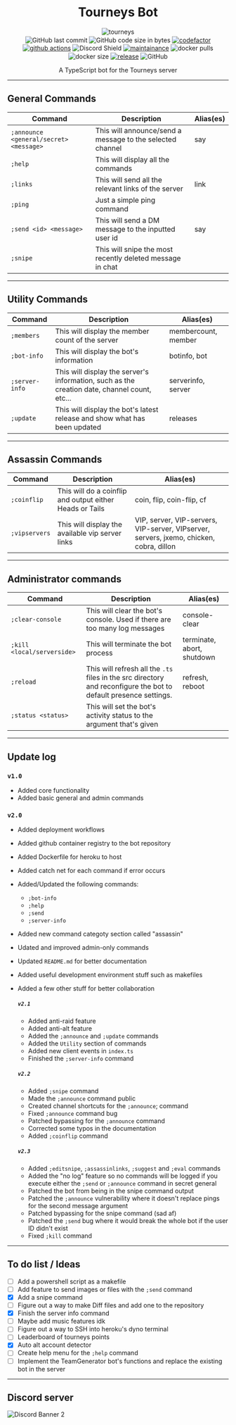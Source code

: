 <h1 align="center">Tourneys Bot</h1>
<p align="center">
    <img alt="tourneys" src="assets/banner.png"><br>
    <img alt="GitHub last commit" align="center" src="https://img.shields.io/github/last-commit/existential-nonce/tourneys-bot">
    <img alt="GitHub code size in bytes" align="center" src="https://img.shields.io/github/languages/code-size/existential-nonce/tourneys-bot">
    <a href="https://www.codefactor.io/repository/github/existential-nonce/tourneys-bot"><img alt="codefactor" align="center" src="https://www.codefactor.io/repository/github/existential-nonce/tourneys-bot/badge?s=21c9d17dad3405b1a8947910ddd6fe5a3dfab838"></a>
    <a href="https://actions-badge.atrox.dev/atrox/sync-dotenv/goto"><img alt="github actions" align="center" src="https://img.shields.io/endpoint.svg?url=https%3A%2F%2Factions-badge.atrox.dev%2Fatrox%2Fsync-dotenv%2Fbadge"></a>
    <img src="https://discordapp.com/api/guilds/688510763387715649/widget.png?style=shield" align="center" alt="Discord Shield"/>
    <a href="https://GitHub.com/Existential-nonce/Tourneys-bot/graphs/commit-activity">
    <img alt="maintainance" align="center" src="https://img.shields.io/badge/Maintained%3F-yes-green.svg"></a>
    <img alt="docker pulls" align="center" src="https://img.shields.io/docker/pulls/nonce1/tourneys-bot">
    <img alt="docker size" align="center" src="https://img.shields.io/docker/image-size/nonce1/tourneys-bot/latest">
    <a href="https://GitHub.com/Existential-nonce/Tourneys-bot">
    <img alt="release" align="center" src="https://img.shields.io/github/release/Existential-nonce/Tourneys-bot"></a>
    <img alt="GitHub" align="center" src="https://img.shields.io/github/license/existential-nonce/tourneys-bot">
    <br>
</p>
<p align="center"> A TypeScript bot for the Tourneys server </p>

- - -

## General Commands
| Command | Description | Alias(es) |
|---|---|---|
| `;announce <general/secret> <message>` | This will announce/send a message to the selected channel | say |
| `;help` | This will display all the commands ||
| `;links` | This will send all the relevant links of the server | link |
| `;ping` | Just a simple ping command ||
| `;send <id> <message>` | This will send a DM message to the inputted user id | say |
| `;snipe` | This will snipe the most recently deleted message in chat ||

- - -

## Utility Commands
| Command | Description | Alias(es) |
|---|---|---|
| `;members` | This will display the member count of the server | membercount, member |
| `;bot-info` | This will display the bot's information | botinfo, bot |
| `;server-info` | This will display the server's information, such as the creation date, channel count, etc... | serverinfo, server |
| `;update` | This will display the bot's latest release and show what has been updated | releases |

- - -

## Assassin Commands
| Command | Description | Alias(es) |
|---|---|---|
| `;coinflip` | This will do a coinflip and output either Heads or Tails | coin, flip, coin-flip, cf |
| `;vipservers` | This will display the available vip server links | VIP, server, VIP-servers, VIP-server, VIPserver, servers, jxemo, chicken, cobra, dillon |

- - -

## Administrator commands
| Command | Description | Alias(es) |
|---|---|---|
| `;clear-console` | This will clear the bot's console. Used if there are too many log messages | console-clear |
| `;kill <local/serverside>` | This will terminate the bot process | terminate, abort, shutdown |
| `;reload` | This will refresh all the `.ts` files in the src directory and reconfigure the bot to default presence settings. | refresh, reboot |
| `;status <status>` | This will set the bot's activity status to the argument that's given |

- - -

## Update log

### `v1.0`
- Added core functionality
- Added basic general and admin commands

### `v2.0`
- Added deployment workflows
- Added github container registry to the bot repository
- Added Dockerfile for heroku to host
- Added catch net for each command if error occurs
- Added/Updated the following commands:
    - `;bot-info`
    - `;help`
    - `;send`
    - `;server-info`
- Added new command categoty section called "assassin"
- Udated and improved admin-only commands
- Updated `README.md` for better documentation
- Added useful development environment stuff such as makefiles
- Added a few other stuff for better collaboration

    ##### `v2.1`
    - Added anti-raid feature
    - Added anti-alt feature
    - Added the `;announce` and `;update` commands
    - Added the `Utility` section of commands
    - Added new client events in `index.ts`
    - Finished the `;server-info` command

    ##### `v2.2`
    - Added `;snipe` command
    - Made the `;announce` command public
    - Created channel shortcuts for the `;announce`; command
    - Fixed `;announce` command bug
    - Patched bypassing for the `;announce` command
    - Corrected some typos in the documentation
    - Added `;coinflip` command

    ##### `v2.3`
    - Added `;editsnipe`, `;assassinlinks`, `;suggest` and `;eval` commands
    - Added the "no log" feature so no commands will be logged if you execute either the `;send` or `;announce` command in secret general
    - Patched the bot from being in the snipe command output
    - Patched the `;announce` vulnerability where it doesn't replace pings for the second message argument
    - Patched bypassing for the snipe command (sad af)
    - Patched the `;send` bug where it would break the whole bot if the user ID didn't exist               
    - Fixed `;kill` command

- - -

## To do list / Ideas
- [ ] Add a powershell script as a makefile
- [ ] Add feature to send images or files with the `;send` command
- [x] Add a snipe command
- [ ] Figure out a way to make Diff files and add one to the repository
- [x] Finish the server info command
- [ ] Maybe add music features idk
- [ ] Figure out a way to SSH into heroku's dyno terminal
- [ ] Leaderboard of tourneys points
- [x] Auto alt account detector
- [ ] Create help menu for the `;help` command
- [ ] Implement the TeamGenerator bot's functions and replace the existing bot in the server

- - -

## Discord server
<img src="https://discordapp.com/api/guilds/688510763387715649/widget.png?style=banner2" alt="Discord Banner 2"/>
